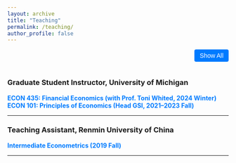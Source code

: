 ```yaml
---
layout: archive
title: "Teaching"
permalink: /teaching/
author_profile: false
---
```


<style>
.toggle-button {
  float: right;
  padding: 6px 12px;
  font-size: 14px;
  color: white;
  background-color: #007bff;
  border: none;
  border-radius: 4px;
  cursor: pointer;
  transition: background-color 0.2s ease;
  margin-bottom: 1em;
}

.toggle-button:hover {
  background-color: #0056b3;
}
</style>

<div style="overflow: auto;">
  <button onclick="toggleAll()" id="toggleButton" class="toggle-button">Show All</button>
</div>

### Graduate Student Instructor, University of Michigan

<a href="javascript:void(0);" onclick="toggleContent('econ435')" style="font-weight:bold; color:#007bff; text-decoration:none;">
ECON 435: Financial Economics (with Prof. Toni Whited, 2024 Winter)
</a>  
<div id="econ435" class="course-desc" style="display:none; margin: 0.5em 0 1em 1em;">
Upper-level undergraduate course on the economic analysis of financial markets and financial decision making. Asset pricing theory, net present value, arbitrage strategies, portfolio management, and financial market behavior. Case studies of current policy. Led review sessions and assisted with exam preparation.
</div>

<a href="javascript:void(0);" onclick="toggleContent('econ101')" style="font-weight:bold; color:#007bff; text-decoration:none;">
ECON 101: Principles of Economics (Head GSI, 2021–2023 Fall)
</a>  
<div id="econ101" class="course-desc" style="display:none; margin: 0.5em 0 1em 1em;">
Introductory economics course covering microeconomic fundamentals (how markets function, where markets fail, the distribution of income and wealth, the public sector, international trade). Responsibilities included running discussion sections, designing problem sets and exams, and bridging communication between students and instructors.
</div>

---

### Teaching Assistant, Renmin University of China

<a href="javascript:void(0);" onclick="toggleContent('econmetrics')" style="font-weight:bold; color:#007bff; text-decoration:none;">
Intermediate Econometrics (2019 Fall)
</a>  
<div id="econmetrics" class="course-desc" style="display:none; margin: 0.5em 0 1em 1em;">
An upper-level undergraduate course centered on understanding the “why” behind econometric techniques through theoretical derivation and statistical proof. Students rigorously derive the properties of estimators and apply these methods to real-world data using Stata, integrating formal theory with hands-on empirical analysis.
</div>

---

<script>
function toggleContent(id) {
  var content = document.getElementById(id);
  content.style.display = content.style.display === "none" ? "block" : "none";
}

let allShown = false;
function toggleAll() {
  const items = document.querySelectorAll('.course-desc');
  items.forEach(div => {
    div.style.display = allShown ? "none" : "block";
  });
  document.getElementById("toggleButton").innerText = allShown ? "Show All" : "Hide All";
  allShown = !allShown;
}
</script>
